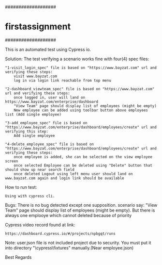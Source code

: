 ###################
# firstassignment #
###################

This is an automated test using Cypress io.

Solution:
	The test verifying a scenario works fine with four(4) spec files:

	"1-visit_login_spec" file is based on "https://www.bayzat.com" url and verifying these steps:
		visit www.bayzat.com
		log in via login link reachable from top menu

	"2-dashboard_viewteam_spec" file is based on "https://www.bayzat.com" url and verifying these steps:
		once logged in, user will land on https://www.bayzat.com/enterprise/dashboard
		"View Team" page should display list of employees (might be empty)
		New employee can be added using toolbar button above employees list (Add single employee)

	"3-add_employee_spec" file is based on "https://www.bayzat.com/enterprise/dashboard/employees/create" url and verifying this step:
		Add single employee

	"4-delete_employee_spec" file is based on "https://www.bayzat.com/enterprise/dashboard/employees/create" url and verifying these steps:
		once employee is added, she can be selected on the view employee screen
		once selected Employee can be deleted using "Delete" button that should show up near search field
		once deleted Logout using left menu user should land on www.bayzat.com again and login link should be available

How to run test:

	Using with cypress cli.


Bugs:
	There is no bug detected except one supposition. scenario say: "View Team" page should display list of employees (might be empty). 
	But there is always one emplooye which cannot deleted because of priority   

Cypress video record found at link:

	https://dashboard.cypress.io/#/projects/npbgqt/runs

Note: user.json file is not included project due to security. You must put it into directory "\cypress\fixtures" manually.(Near employee.json)

Best Regards